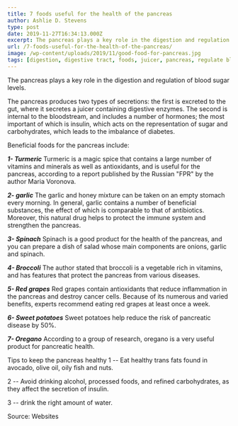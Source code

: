 ```yaml
---
title: 7 foods useful for the health of the pancreas
author: Ashlie D. Stevens
type: post
date: 2019-11-27T16:34:13.000Z
excerpt: The pancreas plays a key role in the digestion and regulation of blood sugar levels.
url: /7-foods-useful-for-the-health-of-the-pancreas/
image: /wp-content/uploads/2019/11/good-food-for-pancreas.jpg
tags: [digestion, digestive tract, foods, juicer, pancreas, regulate blood, sugar]
---
```


The pancreas plays a key role in the digestion and regulation of blood sugar levels.

The pancreas produces two types of secretions: the first is excreted to the gut, where it secretes a juicer containing digestive enzymes. The second is internal to the bloodstream, and includes a number of hormones; the most important of which is insulin, which acts on the representation of sugar and carbohydrates, which leads to the imbalance of diabetes.

Beneficial foods for the pancreas include:

_**1- Turmeric**_
Turmeric is a magic spice that contains a large number of vitamins and minerals as well as antioxidants, and is useful for the pancreas, according to a report published by the Russian "FPR" by the author Maria Voronova.

_**2- garlic**_
The garlic and honey mixture can be taken on an empty stomach every morning. In general, garlic contains a number of beneficial substances, the effect of which is comparable to that of antibiotics. Moreover, this natural drug helps to protect the immune system and strengthen the pancreas.

_**3- Spinach**_
Spinach is a good product for the health of the pancreas, and you can prepare a dish of salad whose main components are onions, garlic and spinach.

_**4- Broccoli**_
The author stated that broccoli is a vegetable rich in vitamins, and has features that protect the pancreas from various diseases.

_**5- Red grapes**_
Red grapes contain antioxidants that reduce inflammation in the pancreas and destroy cancer cells. Because of its numerous and varied benefits, experts recommend eating red grapes at least once a week.

_**6- Sweet potatoes**_
Sweet potatoes help reduce the risk of pancreatic disease by 50%.

_**7- Oregano**_
According to a group of research, oregano is a very useful product for pancreatic health.

Tips to keep the pancreas healthy
1 -- Eat healthy trans fats found in avocado, olive oil, oily fish and nuts.

2 -- Avoid drinking alcohol, processed foods, and refined carbohydrates, as they affect the secretion of insulin.

3 -- drink the right amount of water.

Source: Websites
